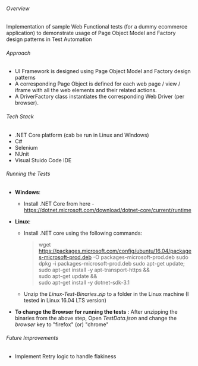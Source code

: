 ###### Overview
Implementation of sample Web Functional tests (for a dummy ecommerce application) to demonstrate usage of Page Object Model and Factory design patterns in Test Automation

###### Approach
 - UI Framework is designed using Page Object Model and Factory design patterns
 - A corresponding Page Object is defined for each web page / view / iframe with all the web elements and their related actions.
 - A DriverFactory class instantiates the corresponding Web Driver (per browser).

###### Tech Stack
 - .NET Core platform (cab be run in Linux and Windows)
 - C#
 - Selenium
 - NUnit
 - Visual Stuido Code IDE

###### Running the Tests
 - **Windows**:
      - Install .NET Core from here - https://dotnet.microsoft.com/download/dotnet-core/current/runtime

 - **Linux**: 
      - Install .NET core using the following commands:
         > wget https://packages.microsoft.com/config/ubuntu/16.04/packages-microsoft-prod.deb -O packages-microsoft-prod.deb
sudo dpkg -i packages-microsoft-prod.deb
         > sudo apt-get update; \
  sudo apt-get install -y apt-transport-https && \
  sudo apt-get update && \
  sudo apt-get install -y dotnet-sdk-3.1
      - Unzip the _Linux-Test-Binaries.zip_ to a folder in the Linux machine (I tested in Linux 16.04 LTS version)

 - **To change the Browser for running the tests** : After unzipping the binaries from the above step, Open _TestData.json_ and change the _browser_ key to "firefox" (or) "chrome"

###### Future Improvements
 - Implement Retry logic to handle flakiness
